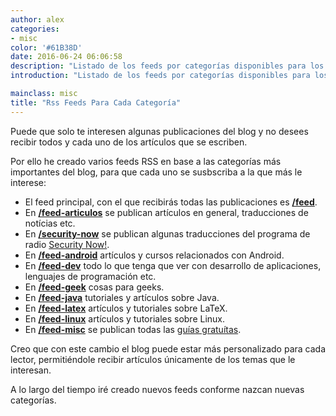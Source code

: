 ```yaml
---
author: alex
categories:
- misc
color: '#61B38D'
date: 2016-06-24 06:06:58
description: "Listado de los feeds por categorías disponibles para los lectores"
introduction: "Listado de los feeds por categorías disponibles para los lectores"

mainclass: misc
title: "Rss Feeds Para Cada Categoría"
---
```


Puede que solo te interesen algunas publicaciones del blog y no desees recibir todos y cada uno de los artículos que se escriben.

<!--more--><!--ad-->

Por ello he creado varios feeds RSS en base a las categorías más importantes del blog, para que cada uno se susbscriba a la que más le interese:

- El feed principal, con el que recibirás todas las publicaciones es **<a href="/feed" target="_blank">/feed</a>**.
- En **<a href="/feed-articulos" target="_blank">/feed-articulos</a>** se publican artículos en general, traducciones de notícias etc.
- En __<a href="/feed-security-now" target="_blank" title="Feed security now">/security-now</a>__ se publican algunas traducciones del programa de radio <a href="http://twit.tv/sn">Security Now!</a>.
- En __<a href="/feed-android" target="_blank" title="Feed Android">/feed-android</a>__ artículos y cursos relacionados con Android.
- En __<a href="/feed-dev" target="_blank" title="Feed dev">/feed-dev</a>__ todo lo que tenga que ver con desarrollo de aplicaciones, lenguajes de programación etc.
- En __<a href="/feed-geek" target="_blank" title="Feed Geek">/feed-geek</a>__ cosas para geeks.
- En __<a href="/feed-java" target="_blank" title="Feed Java">/feed-java</a>__ tutoriales y artículos sobre Java.
- En __<a href="/feed-latex" target="_blank" title="Feed LaTeX">/feed-latex</a>__ artículos y tutoriales sobre LaTeX.
- En __<a href="/feed-linux" target="_blank" title="Feed Linux">/feed-linux</a>__ artículos y tutoriales sobre Linux.
- En __<a href="/feed-misc" target="_blank" title="Feed Misc">/feed-misc</a>__ se publican todas las [guías gratuítas](/manuales-gratuitos/).

Creo que con este cambio el blog puede estar más personalizado para cada lector, permitiéndole recibir artículos únicamente de los temas que le interesan.

A lo largo del tiempo iré creado nuevos feeds conforme nazcan nuevas categorías.
